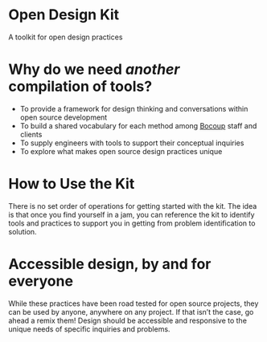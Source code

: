 # Open Design Kit
A toolkit for open design practices

# Why do we need *another* compilation of tools?
* To provide a framework for design thinking and conversations within open source development
* To build a shared vocabulary for each method among [Bocoup](www.bocoup.com) staff and clients
* To supply engineers with tools to support their conceptual inquiries
* To explore what makes open source design practices unique 

# How to Use the Kit
There is no set order of operations for getting started with the kit.  The idea is that once you find yourself in a jam, you can reference the kit to identify tools and practices to support you in getting from problem identification to solution. 


# Accessible design, by and for everyone
While these practices have been road tested for open source projects, they can be used by anyone, anywhere on any project. If that isn’t the case, go ahead a remix them! Design should be accessible and responsive to the unique needs of specific inquiries and problems. 
